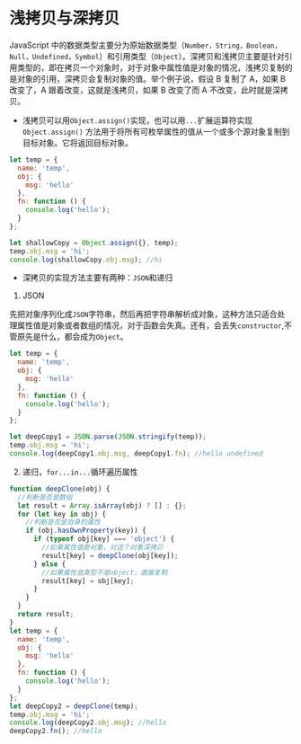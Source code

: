 # 浅拷贝与深拷贝

JavaScript 中的数据类型主要分为原始数据类型（`Number，String，Boolean，Null，Undefined，Symbol`）和引用类型（`Object`）。深拷贝和浅拷贝主要是针对引用类型的，即在拷贝一个对象时，对于对象中属性值是对象的情况，浅拷贝复制的是对象的引用，深拷贝会复制对象的值。举个例子说，假设 B 复制了 A，如果 B 改变了，A 跟着改变，这就是浅拷贝，如果 B 改变了而 A 不改变，此时就是深拷贝。

- 浅拷贝可以用`Object.assign()`实现，也可以用`...`扩展运算符实现
  `Object.assign()` 方法用于将所有可枚举属性的值从一个或多个源对象复制到目标对象。它将返回目标对象。

```js
let temp = {
  name: 'temp',
  obj: {
    msg: 'hello'
  },
  fn: function () {
    console.log('hello');
  }
};

let shallowCopy = Object.assign({}, temp);
temp.obj.msg = 'hi';
console.log(shallowCopy.obj.msg); //hi
```

- 深拷贝的实现方法主要有两种：`JSON`和递归

1. JSON

先把对象序列化成`JSON`字符串，然后再把字符串解析成对象，这种方法只适合处理属性值是对象或者数组的情况，对于函数会失真。还有，会丢失`constructor`,不管原先是什么，都会成为`Object`。

```js
let temp = {
  name: 'temp',
  obj: {
    msg: 'hello'
  },
  fn: function () {
    console.log('hello');
  }
};

let deepCopy1 = JSON.parse(JSON.stringify(temp));
temp.obj.msg = 'hi';
console.log(deepCopy1.obj.msg, deepCopy1.fn); //hello undefined
```

2. 递归，`for...in...`循环遍历属性

```js
function deepClone(obj) {
  //判断是否是数组
  let result = Array.isArray(obj) ? [] : {};
  for (let key in obj) {
    //判断是否是自身的属性
    if (obj.hasOwnProperty(key)) {
      if (typeof obj[key] === 'object') {
        //如果属性值是对象，对这个对象深拷贝
        result[key] = deepClone(obj[key]);
      } else {
        //如果属性值类型不是object，直接复制
        result[key] = obj[key];
      }
    }
  }
  return result;
}
let temp = {
  name: 'temp',
  obj: {
    msg: 'hello'
  },
  fn: function () {
    console.log('hello');
  }
};
let deepCopy2 = deepClone(temp);
temp.obj.msg = 'hi';
console.log(deepCopy2.obj.msg); //hello
deepCopy2.fn(); //hello
```
